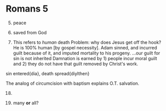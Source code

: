 # Romans 5


5)  peace
6)  saved from God


12) This refers to _human_ death
Problem: why does Jesus get off the hook?  He is 100% human [by gospel necessity].
Adam sinned, and incurred guilt because of it, and imputed mortality to his progeny.
...our guilt for sin is not inherited
Damnation is earned by 1) people incur moral guilt and 2) they do not have that guilt removed by Christ's work.

sin entered{dia}, death spread{diylthen}


The analog of circumcision with baptism explains O.T. salvation.


18) 

19) many **or** all?
